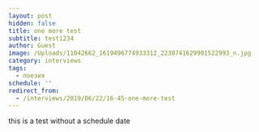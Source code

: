 ```yaml
---
layout: post
hidden: false
title: one more test
subtitle: test1234
author: Guest
image: /Uploads/11042662_1619496774933312_2230741629901522993_n.jpg
category: interviews
tags:
  - поезия
schedule: ''
redirect_from:
  - /interviews/2019/06/22/16-45-one-more-test
---
```

this is a test without a schedule date
